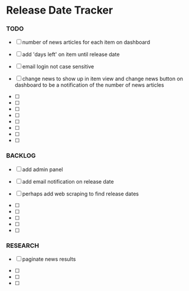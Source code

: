 # Release Date Tracker

### TODO

* [ ] number of news articles for each item on dashboard

* [ ] add 'days left' on item until release date

* [ ] email login not case sensitive

* [ ] change news to show up in item view and change news button on dashboard to be a notification of the number of news articles

* [ ] 

* [ ] 

* [ ] 

* [ ] 

* [ ] 

* [ ] 

* [ ] 

* [ ] 


### BACKLOG
* [ ] add admin panel

* [ ] add email notification on release date

* [ ] perhaps add web scraping to find release dates

* [ ] 

* [ ] 

* [ ] 

* [ ] 

* [ ] 


### RESEARCH
* [ ] paginate news results

* [ ] 

* [ ] 

* [ ] 
